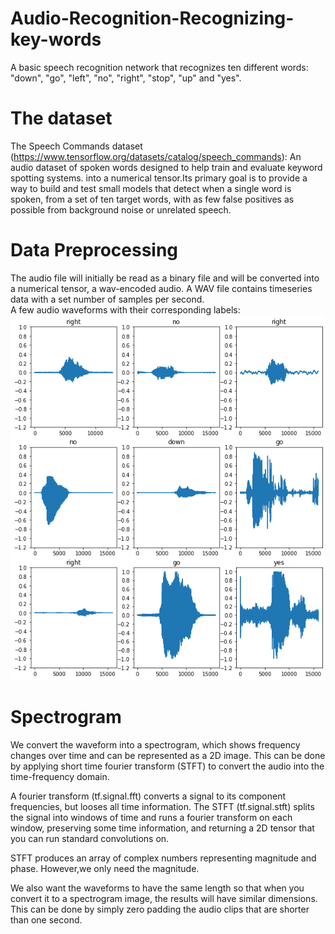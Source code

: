 # Audio-Recognition-Recognizing-key-words
A basic speech recognition network that recognizes ten different words: "down", "go", "left", "no", "right", "stop", "up" and "yes".  


# The dataset

The Speech Commands dataset (https://www.tensorflow.org/datasets/catalog/speech_commands): An audio dataset of spoken words designed to help train and evaluate keyword spotting systems. into a numerical tensor.Its primary goal is to provide a way to build and test small models that detect when a single word is spoken, from a set of ten target words, with as few false positives as possible from background noise or unrelated speech.

# Data Preprocessing

The audio file will initially be read as a binary file and will be converted into a numerical tensor, a wav-encoded audio. A WAV file contains timeseries data with a set number of samples per second.   
A few audio waveforms with their corresponding labels:  
![alt text](https://github.com/MedentzidisCharalampos/Audio-Recognition-Recognizing-key-words/blob/main/audio_waveforms.png)

# Spectrogram
We convert the waveform into a spectrogram, which shows frequency changes over time and can be represented as a 2D image. This can be done by applying short time fourier transform (STFT) to convert the audio into the time-frequency domain.

A fourier transform (tf.signal.fft) converts a signal to its component frequencies, but looses all time information. The STFT (tf.signal.stft) splits the signal into windows of time and runs a fourier transform on each window, preserving some time information, and returning a 2D tensor that you can run standard convolutions on.

STFT produces an array of complex numbers representing magnitude and phase. However,we only need the magnitude.


We also want the waveforms to have the same length so that when you convert it to a spectrogram image, the results will have similar dimensions. This can be done by simply zero padding the audio clips that are shorter than one second.
